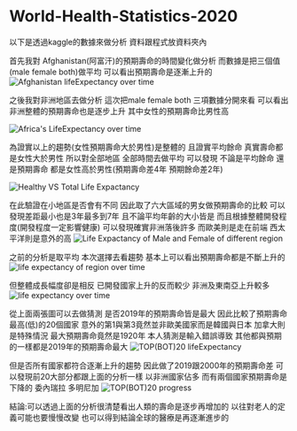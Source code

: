 # World-Health-Statistics-2020
以下是透過kaggle的數據來做分析 資料跟程式放資料夾內


首先我對 Afghanistan(阿富汗)的預期壽命的時間變化做分析 而數據是把三個值(male female both)做平均 可以看出預期壽命是逐漸上升的
![Afghanistan lifeExpectancy over time](https://user-images.githubusercontent.com/49279418/105993428-5da5ff00-60e1-11eb-8b16-66283f1f3900.png)


之後我對非洲地區去做分析 這次把male female both 三項數據分開來看 可以看出非洲整體的預期壽命也是逐步上升 
其中女性的預期壽命比男性高

![Africa's LifeExpectancy over time](https://user-images.githubusercontent.com/49279418/105993507-76aeb000-60e1-11eb-84fa-12450d480591.png)



為證實以上的趨勢(女性預期壽命大於男性)是整體的 且證實平均餘命 真實壽命都是女性大於男性 所以對全部地區 全部時間去做平均 
可以發現 不論是平均餘命 還是預期壽命 都是女性高於男性(預期壽命差4年 預期餘命差2年)

![Healthy VS Total Life Expactancy](https://user-images.githubusercontent.com/49279418/105993492-73b3bf80-60e1-11eb-9521-07b5cba073f9.png)






在此驗證在小地區是否會有不同 因此取了六大區域的男女做預期壽命的比較 可以發現差距最小也是3年最多到7年 且不論平均年齡的大小皆是 而且根據整體開發程度(開發程度一定影響健康) 
可以發現確實非洲落後許多 而歐美則是走在前端 西太平洋則是意外的高
![Life Expactancy of Male and Female of different region](https://user-images.githubusercontent.com/49279418/105993498-744c5600-60e1-11eb-8127-5504de60dd99.png)





之前的分析是取平均 本次選擇去看趨勢 基本上可以看出預期壽命都是不斷上升的
![life expectancy of region over time](https://user-images.githubusercontent.com/49279418/105993499-74e4ec80-60e1-11eb-8736-a191bcc0dde6.png)


但整體成長幅度卻是相反 已開發國家上升的反而較少 非洲及東南亞上升較多
![life expectancy over time](https://user-images.githubusercontent.com/49279418/105997090-28e87680-60e6-11eb-90a7-28a9ed8e6f78.png)


從上面兩張圖可以去做猜測 是否2019年的預期壽命皆是最大 因此比較了預期壽命最高(低)的20個國家 意外的第1與第3竟然並非歐美國家而是韓國與日本
加拿大則是特殊情況 最大預期壽命竟然是1920年 本人猜測是輸入錯誤導致 其他都與預期的一樣都是2019年的預期壽命最大
![TOP(BOT)20 lifeExpectancy](https://user-images.githubusercontent.com/49279418/105993503-757d8300-60e1-11eb-9028-e079d4833fb6.png)





但是否所有國家都符合逐漸上升的趨勢 因此做了2019跟2000年的預期壽命差 可以發現前20大部分都跟上面的分析一樣 以非洲國家佔多
而有兩個國家預期壽命是下降的 委內瑞拉 多明尼加
![TOP(BOT)20 progress](https://user-images.githubusercontent.com/49279418/105993504-76161980-60e1-11eb-8664-727e2db012ac.png)



結論:可以透過上面的分析很清楚看出人類的壽命是逐步再增加的 以往對老人的定義可能也要慢慢改變 也可以得到結論全球的醫療是再逐漸進步的


